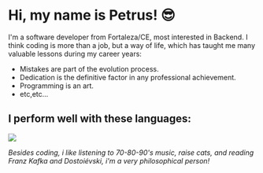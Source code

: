 <h1>Hi, my name is Petrus! 😎</h1>
<p>I'm a software developer from Fortaleza/CE, most interested in Backend. I think coding is more than a job, but a way of life, which has taught me many valuable lessons during my career years:</p>
<ul>
  <li>Mistakes are part of the evolution process.</li>
  <li>Dedication is the definitive factor in any professional achievement.</li>
  <li>Programming is an art.</li>
  <li>etc,etc...</li>
</ul>
<h2>I perform well with these languages:</h2>
<img src="https://github-readme-stats.vercel.app/api/top-langs/?username=samuraipetrus&theme=dark&layout=compact">
<p><i>Besides coding, i like listening to 70-80-90's music, raise cats, and reading Franz Kafka and Dostoiévski, i'm a very philosophical person!</i></p>
